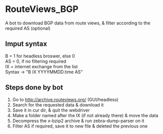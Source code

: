 # RouteViews_BGP
A bot to download BGP data from route views, &amp; filter according to the required AS (optional)

## Imput syntax
B = 1 for headless broswer, else 0 </br>
AS = 0, if no filtering required  </br>
IX = internet exchange from the list </br>
Syntax -> "B IX YYYYMMDD.time AS" 

## Steps done by bot
1. Go to http://archive.routeviews.org/  (GUI/headless)
2. Search for the requested data & download it
3. Save it in cur dir, & quit the webdriver
4. Make a folder named after the IX (if not already there) & move the data
5. Decompress the x-bzip2 archive & run zebra-dump-parser on it
6. Filter AS if required, save it to new file & deleted the previous one



